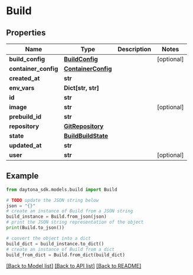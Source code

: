 # Build


## Properties

Name | Type | Description | Notes
------------ | ------------- | ------------- | -------------
**build_config** | [**BuildConfig**](BuildConfig.md) |  | [optional] 
**container_config** | [**ContainerConfig**](ContainerConfig.md) |  | 
**created_at** | **str** |  | 
**env_vars** | **Dict[str, str]** |  | 
**id** | **str** |  | 
**image** | **str** |  | [optional] 
**prebuild_id** | **str** |  | 
**repository** | [**GitRepository**](GitRepository.md) |  | 
**state** | [**BuildBuildState**](BuildBuildState.md) |  | 
**updated_at** | **str** |  | 
**user** | **str** |  | [optional] 

## Example

```python
from daytona_sdk.models.build import Build

# TODO update the JSON string below
json = "{}"
# create an instance of Build from a JSON string
build_instance = Build.from_json(json)
# print the JSON string representation of the object
print(Build.to_json())

# convert the object into a dict
build_dict = build_instance.to_dict()
# create an instance of Build from a dict
build_from_dict = Build.from_dict(build_dict)
```
[[Back to Model list]](../README.md#documentation-for-models) [[Back to API list]](../README.md#documentation-for-api-endpoints) [[Back to README]](../README.md)


